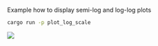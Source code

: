Example how to display semi-log and log-log plots

```sh
cargo run -p plot_log_scale
```

![](screenshot.png)
